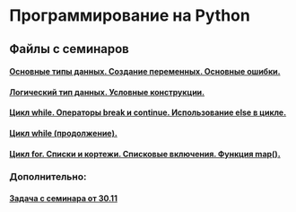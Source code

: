 # Программирование на Python

## Файлы с семинаров

#### [Основные типы данных. Создание переменных. Основные ошибки.](https://github.com/trocean11/python_dc/blob/main/types.ipynb)

#### [Логический тип данных. Условные конструкции.](https://github.com/trocean11/python_dc/blob/main/if_else.ipynb)

#### [Цикл while. Операторы break и continue. Использование else в цикле.](https://github.com/trocean11/python_dc/blob/main/while.ipynb)

#### [Цикл while (продолжение).](https://github.com/trocean11/python_dc/blob/main/while&methods.ipynb)

#### [Цикл for. Списки и кортежи. Списковые включения. Функция map().](https://github.com/trocean11/python_dc/blob/main/for&lists.ipynb)

### Дополнительно:

#### [Задача с семинара от 30.11](https://github.com/trocean11/python_dc/blob/main/tasks/task.ipynb)
